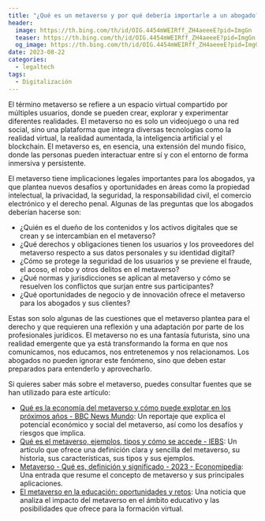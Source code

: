 ```yaml
---
title: "¿Qué es un metaverso y por qué debería importarle a un abogado?"
header:
  image: https://th.bing.com/th/id/OIG.4454mWEIRff_ZH4aeeeE?pid=ImgGn
  teaser: https://th.bing.com/th/id/OIG.4454mWEIRff_ZH4aeeeE?pid=ImgGn
  og_image: https://th.bing.com/th/id/OIG.4454mWEIRff_ZH4aeeeE?pid=ImgGn
date: 2023-08-22
categories:
  - legaltech
tags:
  - Digitalización
---
```


El término metaverso se refiere a un espacio virtual compartido por múltiples usuarios, donde se pueden crear, explorar y experimentar diferentes realidades. El metaverso no es solo un videojuego o una red social, sino una plataforma que integra diversas tecnologías como la realidad virtual, la realidad aumentada, la inteligencia artificial y el blockchain. El metaverso es, en esencia, una extensión del mundo físico, donde las personas pueden interactuar entre sí y con el entorno de forma inmersiva y persistente.

El metaverso tiene implicaciones legales importantes para los abogados, ya que plantea nuevos desafíos y oportunidades en áreas como la propiedad intelectual, la privacidad, la seguridad, la responsabilidad civil, el comercio electrónico y el derecho penal. Algunas de las preguntas que los abogados deberían hacerse son:

- ¿Quién es el dueño de los contenidos y los activos digitales que se crean y se intercambian en el metaverso?
- ¿Qué derechos y obligaciones tienen los usuarios y los proveedores del metaverso respecto a sus datos personales y su identidad digital?
- ¿Cómo se protege la seguridad de los usuarios y se previene el fraude, el acoso, el robo y otros delitos en el metaverso?
- ¿Qué normas y jurisdicciones se aplican al metaverso y cómo se resuelven los conflictos que surjan entre sus participantes?
- ¿Qué oportunidades de negocio y de innovación ofrece el metaverso para los abogados y sus clientes?

Estas son solo algunas de las cuestiones que el metaverso plantea para el derecho y que requieren una reflexión y una adaptación por parte de los profesionales jurídicos. El metaverso no es una fantasía futurista, sino una realidad emergente que ya está transformando la forma en que nos comunicamos, nos educamos, nos entretenemos y nos relacionamos. Los abogados no pueden ignorar este fenómeno, sino que deben estar preparados para entenderlo y aprovecharlo.

Si quieres saber más sobre el metaverso, puedes consultar fuentes que se han utilizado para este artículo:

- [Qué es la economía del metaverso y cómo puede explotar en los próximos años - BBC News Mundo](https://www.bbc.com/mundo/noticias-59253188): Un reportaje que explica el potencial económico y social del metaverso, así como los desafíos y riesgos que implica.
- [Qué es el metaverso, ejemplos, tipos y cómo se accede - IEBS](https://www.iebschool.com/blog/el-metaverso-origen-definicion-y-la-apuesta-de-facebook-tecnologia/): Un artículo que ofrece una definición clara y sencilla del metaverso, su historia, sus características, sus tipos y sus ejemplos.
- [Metaverso - Qué es, definición y significado - 2023 - Economipedia](https://economipedia.com/definiciones/metaverso.html): Una entrada que resume el concepto de metaverso y sus principales aplicaciones.
- [El metaverso en la educación: oportunidades y retos](https://www.educaweb.com/noticia/2022/10/04/metaverso-educacion-retos-oportunidades-21018/): Una noticia que analiza el impacto del metaverso en el ámbito educativo y las posibilidades que ofrece para la formación virtual.

